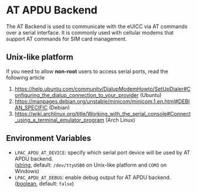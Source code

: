 # AT APDU Backend

The AT Backend is used to communicate with the eUICC via AT commands over a serial interface.
It is commonly used with cellular modems that support AT commands for SIM card management.

## Unix-like platform

If you need to allow **non-root** users to access serial ports, read the following article

1. <https://help.ubuntu.com/community/DialupModemHowto/SetUpDialer#Configuring_the_dialup_connection_to_your_provider>
   (Ubuntu)
2. <https://manpages.debian.org/unstable/minicom/minicom.1.en.html#DEBIAN_SPECIFIC>
   (Debian)
3. <https://wiki.archlinux.org/title/Working_with_the_serial_console#Connect_using_a_terminal_emulator_program>
   (Arch Linux)

## Environment Variables

- `LPAC_APDU_AT_DEVICE`: specify which serial port device will be used by AT APDU backend. \
  ([string](types.md#string-type), default: `/dev/ttyUSB0` on Unix-like platform and `COM3` on Windows)
- `LPAC_APDU_AT_DEBUG`: enable debug output for AT APDU backend. \
  ([boolean](types.md#boolean-type), default: `false`)
